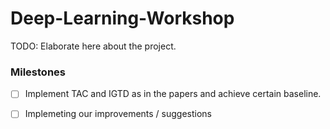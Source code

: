 # Deep-Learning-Workshop
TODO: Elaborate here about the project.

### Milestones
- [ ] Implement TAC and IGTD as in the papers and achieve certain baseline.
- [ ] Implemeting our improvements / suggestions

